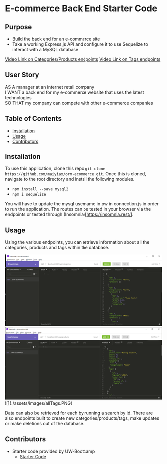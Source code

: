 # E-commerce Back End Starter Code

## Purpose

- Build the back end for an e-commerce site
- Take a working Express.js API and configure it to use Sequelize to interact with a MySQL database

[Video Link on Categories/Products endpoints](https://drive.google.com/file/d/1A_7LfO0iIEJHKQCPqChaKgxVryzopHAn/view)
[Video Link on Tags endpoints](https://drive.google.com/file/d/1y1cyzQfrQYFLvrRc73O-nygvZNCVVw6A/view)

## User Story

AS A manager at an internet retail company <br>
I WANT a back end for my e-commerce website that uses the latest technologies <br>
SO THAT my company can compete with other e-commerce companies <br>

## Table of Contents
* [Installation](#installation)
* [Usage](#usage)
* [Contributors](#contributors)

## Installation

To use this application, clone this repo `git clone https://github.com/maiyiax/orm-ecommerce.git`. Once this is cloned, navigate to the root directory and install the following modules.
  - `npm install --save mysql2`
  - `npm i sequelize`

You will have to update the mysql username in pw in connection.js in order to run the application. The routes can be tested in your browser via the endpoints or tested through (Insomnia)[https://insomnia.rest/].

## Usage

Using the various endpoints, you can retrieve information about all the categories, products and tags within the database.

![](./assets/images/allCategories.PNG)
![](./assets/images/allProducts.PNG)
![]{./assets/images/allTags.PNG}

Data can also be retrieved for each by running a search by id. There are also endpoints built to create new categories/products/tags, make updates or make deletions out of the database.

## Contributors

- Starter code provided by UW-Bootcamp
  - [Starter Code](https://github.com/coding-boot-camp/fantastic-umbrella)
